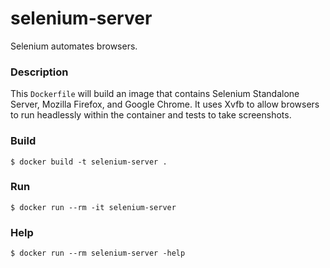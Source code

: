 # selenium-server

Selenium automates browsers.


### Description

This `Dockerfile` will build an image that contains Selenium Standalone Server, Mozilla Firefox, and Google Chrome.  It uses Xvfb to allow browsers to run headlessly within the container and tests to take screenshots.


### Build

`$ docker build -t selenium-server .`


### Run

`$ docker run --rm -it selenium-server`


### Help

`$ docker run --rm selenium-server -help`
